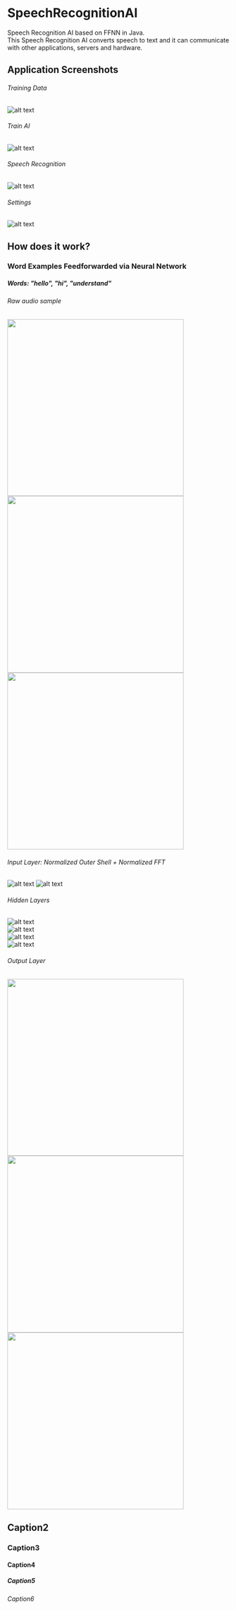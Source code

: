 # SpeechRecognitionAI
 Speech Recognition AI based on FFNN in Java.  
 This Speech Recognition AI converts speech to text and it can communicate with other applications, servers and hardware.  
  
  
## Application Screenshots
  
###### Training Data
![alt text](https://github.com/viktorvano/SpeechRecognitionAI/blob/master/Document%20Files/Screenshot%20of%20Training%20Data%20Layout.png?raw=true)  
  
###### Train AI
![alt text](https://github.com/viktorvano/SpeechRecognitionAI/blob/master/Document%20Files/Screenshot%20of%20Train%20AI%20Layout.png?raw=true)  
  
###### Speech Recognition
![alt text](https://github.com/viktorvano/SpeechRecognitionAI/blob/master/Document%20Files/Screenshot%20of%20Speech%20Recognition%20Layout.png?raw=true)  
  
###### Settings
![alt text](https://github.com/viktorvano/SpeechRecognitionAI/blob/master/Document%20Files/Screenshot%20of%20Settings%20Layout.png?raw=true)  
  
  
## How does it work?
  
### Word Examples Feedforwarded via Neural Network
  
##### Words: "hello", "hi", "understand"
  
###### Raw audio sample
  
<img src="https://github.com/viktorvano/SpeechRecognitionAI/blob/master/Document%20Files/hello%20raw%20samples.png" width="400"/> <img src="https://github.com/viktorvano/SpeechRecognitionAI/blob/master/Document%20Files/hi%20raw%20samples.png" width="400"/> <img src="https://github.com/viktorvano/SpeechRecognitionAI/blob/master/Document%20Files/understand%20raw%20samples.png" width="400"/>  
  
###### Input Layer: Normalized Outer Shell + Normalized FFT
![alt text](https://github.com/viktorvano/SpeechRecognitionAI/blob/master/Document%20Files/hello%20outher%20shell.png?raw=true) ![alt text](https://github.com/viktorvano/SpeechRecognitionAI/blob/master/Document%20Files/hello%20FFT.png?raw=true)  
  
###### Hidden Layers
![alt text](https://github.com/viktorvano/SpeechRecognitionAI/blob/master/Document%20Files/hello%20L1.png?raw=true)  
![alt text](https://github.com/viktorvano/SpeechRecognitionAI/blob/master/Document%20Files/hello%20L2.png?raw=true)  
![alt text](https://github.com/viktorvano/SpeechRecognitionAI/blob/master/Document%20Files/hello%20L3.png?raw=true)  
![alt text](https://github.com/viktorvano/SpeechRecognitionAI/blob/master/Document%20Files/hello%20L4.png?raw=true)  
  
###### Output Layer
  
<img src="https://github.com/viktorvano/SpeechRecognitionAI/blob/master/Document%20Files/hello%20Output%20Layer.png" width="400"/> <img src="https://github.com/viktorvano/SpeechRecognitionAI/blob/master/Document%20Files/hi%20raw%20Output%20Layer.png" width="400"/> <img src="https://github.com/viktorvano/SpeechRecognitionAI/blob/master/Document%20Files/understand%20Output%20Layer.png" width="400"/>  
  
  

  
## Caption2
### Caption3
#### Caption4
##### Caption5
###### Caption6
